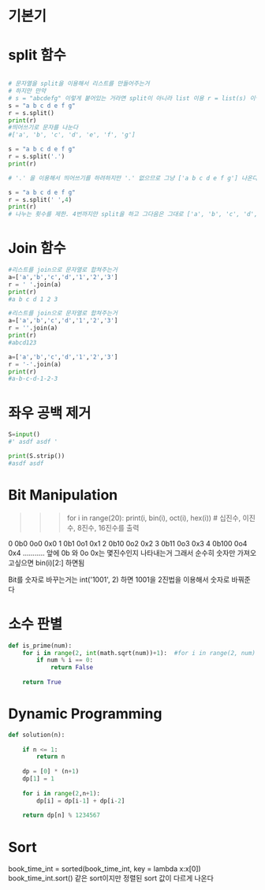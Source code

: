 # 기본기

# split 함수
```python

# 문자열을 split을 이용해서 리스트를 만들어주는거
# 하지만 만약
# s = "abcdefg" 이렇게 붙어있는 거라면 split이 아니라 list 이용 r = list(s) 이렇게
s = "a b c d e f g"
r = s.split()
print(r)
#띄어쓰기로 문자를 나눈다
#['a', 'b', 'c', 'd', 'e', 'f', 'g']
```
```python
s = "a b c d e f g"
r = s.split('.')
print(r)

# '.' 을 이용해서 띄어쓰기를 하려하지만 '.' 없으므로 그냥 ['a b c d e f g'] 나온다
```
```python
s = "a b c d e f g"
r = s.split(' ',4)
print(r)
# 나누는 횟수를 제한. 4번까지만 split을 하고 그다음은 그대로 ['a', 'b', 'c', 'd', 'e f g']
```

# Join 함수
``` python
#리스트를 join으로 문자열로 합쳐주는거
a=['a','b','c','d','1','2','3']
r = ' '.join(a)
print(r)
#a b c d 1 2 3
```
``` python
#리스트를 join으로 문자열로 합쳐주는거
a=['a','b','c','d','1','2','3']
r = ''.join(a)
print(r)
#abcd123
```
```python
a=['a','b','c','d','1','2','3']
r = '-'.join(a)
print(r)
#a-b-c-d-1-2-3
```
# 좌우 공백 제거
``` python
S=input()
#' asdf asdf '

print(S.strip())
#asdf asdf
```

# Bit Manipulation
>>> for i in range(20):
print(i, bin(i), oct(i), hex(i)) # 십진수, 이진수, 8진수, 16진수를 출력

0 0b0 0o0 0x0
1 0b1 0o1 0x1
2 0b10 0o2 0x2
3 0b11 0o3 0x3
4 0b100 0o4 0x4
...........
앞에 0b 와 0o 0x는 몇진수인지 나타내는거 그래서 순수히 숫자만 가져오고싶으면 bin(i)[2:] 하면됨

Bit를 숫자로 바꾸는거는 int('1001', 2) 하면 1001을 2진법을 이용해서 숫자로 바꿔준다

# 소수 판별


```python
def is_prime(num):
    for i in range(2, int(math.sqrt(num))+1):  #for i in range(2, num) 했을경우 시간초과 그래서 이걸 사용
        if num % i == 0:
            return False
    
    return True
```

# Dynamic Programming 

```python
def solution(n):
    
    if n <= 1:
        return n
    
    dp = [0] * (n+1)
    dp[1] = 1
    
    for i in range(2,n+1):
        dp[i] = dp[i-1] + dp[i-2]
     
    return dp[n] % 1234567
```
# Sort
   book_time_int = sorted(book_time_int, key = lambda x:x[0])
   book_time_int.sort() 
   같은 sort이지만 정렬된 sort 값이 다르게 나온다


